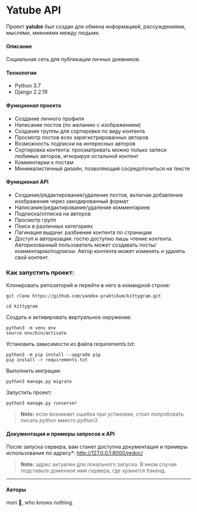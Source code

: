 # Yatube API

Проект **yatube** был создан для обмена информацией, рассуждениями, мыслями, мнениями между людьми.

#### Описание
Социальная сеть для публикации личных дневников.

#### Технологии
 - Python 3.7 
 - Django 2.2.19

#### Функционал проекта

 - Создание личного профиля
 - Написание постов (по желанию с изображением)
 - Создание группы для сортировки по виду контента
 - Просмотр постов всех зарегистрированных авторов
 - Возможность подписки на интересных авторов
 - Сортировка контента: просматривать можно только записи любимых авторов, игнорируя остальной контент
 - Комментарии к постам
 - Минималистичный дизайн, позволяющий сосредоточиться на тексте
#### Функционал API
- Создание/редактирование/удаление постов, включая добавление изображения через закодированный формат
- Написание/редактирование/удаление комментариев
- Подписка/отписка на авторов
- Просмотр групп
- Поиск в различных категориях
- Пагинация выдачи: разбиение контента по страницам
- Доступ и авторизация: гостю доступно лишь чтение контента. Авторизованный пользователь может создавать посты/комментарии/подписки. Автор контента может изменять и удалять свой контент.
### Как запустить проект:

Клонировать репозиторий и перейти в него в командной строке:

    git clone https://github.com/yandex-praktikum/kittygram.git

    cd kittygram

Cоздать и активировать виртуальное окружение:

    python3 -m venv env
    source env/bin/activate

Установить зависимости из файла requirements.txt:

    python3 -m pip install --upgrade pip
    pip install -r requirements.txt

Выполнить миграции:

    python3 manage.py migrate

Запустить проект:

    python3 manage.py runserver

> **Note:** если возникает ошибка при установке, стоит попробовать писать *python* вместо *python3*.

#### Документация и примеры запросов к API
После запуска сервера, вам станет доступна документация и примеры использования по адресу*:
http://127.0.0.1:8000/redoc/
> **Note:** адрес актуален для локального запуска. В ином случае подставьте доменное имя сервера, где хранится бэкенд.
---
#### Авторы
mori 🐣, who knows nothing.
